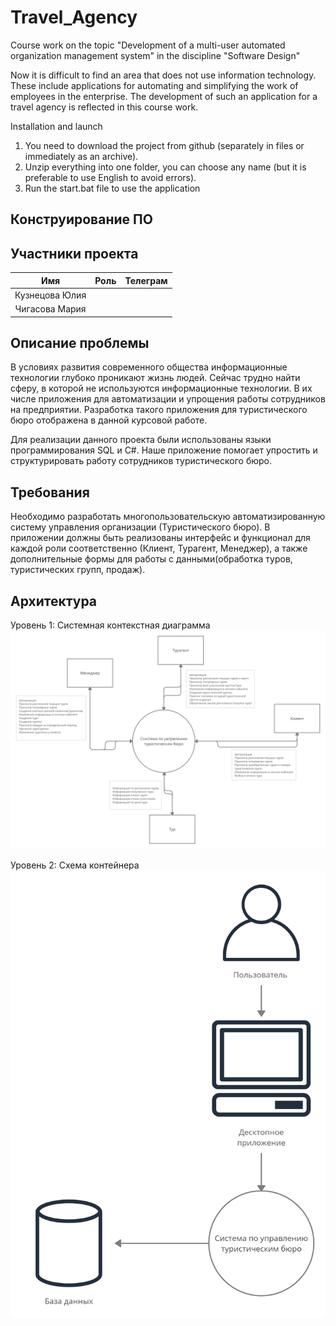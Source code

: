 # Travel_Agency
Course work on the topic
"Development of a multi-user automated organization management system" 
in the discipline "Software Design"

Now it is difficult to find an area that does not use information technology. These include applications for automating and simplifying the work of employees in the enterprise.
The development of such an application for a travel agency is reflected in this course work.

Installation and launch
1. You need to download the project from github (separately in files or immediately as an archive).
2. Unzip everything into one folder, you can choose any name (but it is preferable to use English to avoid errors).
3. Run the start.bat file to use the application

## Конструирование ПО

## Участники проекта
| Имя | Роль | Телеграм |
| :---: | :---: | :---: |
| Кузнецова Юлия |  |  |
| Чигасова Мария |  |  |

## Описание проблемы

В условиях развития современного общества информационные технологии глубоко проникают жизнь людей. Сейчас трудно найти сферу, в которой не используются информационные технологии. В их числе приложения для автоматизации и упрощения работы сотрудников на предприятии. Разработка такого приложения для туристического бюро отображена в данной курсовой работе.

Для реализации данного проекта были использованы языки программирования SQL и C#. Наше приложение помогает упростить и структурировать работу сотрудников туристического бюро.

## Требования

Необходимо разработать многопользовательскую автоматизированную систему управления организации (Туристического бюро). В приложении должны быть реализованы интерфейс и функционал для каждой роли соответственно (Клиент, Турагент, Менеджер), а также дополнительные формы для работы с данными(обработка туров, туристических групп, продаж).

## Архитектура

Уровень 1: Системная контекстная диаграмма
![Image alt](https://github.com/mickkoro/Travel_Agency/blob/main/report/2.png)

Уровень 2: Схема контейнера
![Image alt](https://github.com/mickkoro/Travel_Agency/blob/main/report/1.png)
